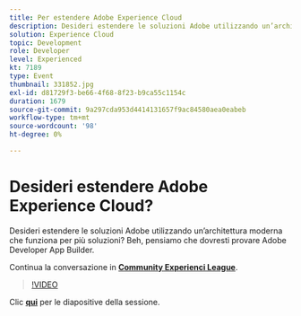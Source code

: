 ```yaml
---
title: Per estendere Adobe Experience Cloud
description: Desideri estendere le soluzioni Adobe utilizzando un’architettura moderna che funziona per più soluzioni? Beh, pensiamo che dovresti provare Adobe Developer App Builder. Questa sessione è stata distribuita come parte dell’evento Contenuto Adobe Developers Live.
solution: Experience Cloud
topic: Development
role: Developer
level: Experienced
kt: 7189
type: Event
thumbnail: 331852.jpg
exl-id: d81729f3-be66-4f68-8f23-b9ca55c1154c
duration: 1679
source-git-commit: 9a297cda953d4414131657f9ac84580aea0eabeb
workflow-type: tm+mt
source-wordcount: '98'
ht-degree: 0%

---
```


# Desideri estendere Adobe Experience Cloud?

Desideri estendere le soluzioni Adobe utilizzando un’architettura moderna che funziona per più soluzioni? Beh, pensiamo che dovresti provare Adobe Developer App Builder.

Continua la conversazione in **[Community Experienci League](https://adobe.ly/36Yd3v6)**.

>[!VIDEO](https://video.tv.adobe.com/v/331852/?quality=12&learn=on&hidetitle=true)

Clic **[qui](/help/adobe-developers-live/assets/extend-experience-cloud.pdf)** per le diapositive della sessione.
